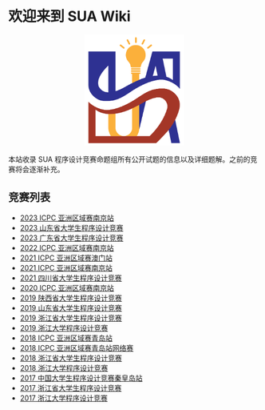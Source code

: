 # 欢迎来到 SUA Wiki

<center>
<img src="logo.png" style="max-width: 200px" />
</center>

本站收录 SUA 程序设计竞赛命题组所有公开试题的信息以及详细题解。之前的竞赛将会逐渐补充。

## 竞赛列表

* [2023 ICPC 亚洲区域赛南京站](2023-icpc-nanjing)
* [2023 山东省大学生程序设计竞赛](2023-provincial-shandong)
* [2023 广东省大学生程序设计竞赛](2023-provincial-guangdong)
* [2022 ICPC 亚洲区域赛南京站](2022-icpc-nanjing)
* [2021 ICPC 亚洲区域赛澳门站](2021-icpc-macau)
* [2021 ICPC 亚洲区域赛南京站](2021-icpc-nanjing)
* [2021 四川省大学生程序设计竞赛](2021-provincial-sichuan)
* [2020 ICPC 亚洲区域赛南京站](2020-icpc-nanjing)
* [2019 陕西省大学生程序设计竞赛](2019-provincial-shaanxi)
* [2019 山东省大学生程序设计竞赛](2019-provincial-shandong)
* [2019 浙江省大学生程序设计竞赛](2019-provincial-zhejiang)
* [2019 浙江大学程序设计竞赛](2019-school-zju)
* [2018 ICPC 亚洲区域赛青岛站](2018-icpc-qingdao)
* [2018 ICPC 亚洲区域赛青岛站网络赛](2018-icpc-qingdao-online)
* [2018 浙江省大学生程序设计竞赛](2018-provincial-zhejiang)
* [2018 浙江大学程序设计竞赛](2018-school-zju)
* [2017 中国大学生程序设计竞赛秦皇岛站](2017-ccpc-qinhuangdao)
* [2017 浙江省大学生程序设计竞赛](2017-provincial-zhejiang)
* [2017 浙江大学程序设计竞赛](2017-school-zju)
